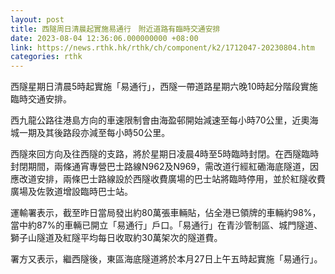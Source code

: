 ```yaml
---
layout: post
title: 西隧周日清晨起實施易通行　附近道路有臨時交通安排
date: 2023-08-04 12:36:06.000000000 +08:00
link: https://news.rthk.hk/rthk/ch/component/k2/1712047-20230804.htm
categories: rthk
---
```


西隧星期日清晨5時起實施「易通行」，西隧一帶道路星期六晚10時起分階段實施臨時交通安排。

西九龍公路往港島方向的車速限制會由海盈邨開始減速至每小時70公里，近奧海城一期及其後路段亦減至每小時50公里。

西隧來回方向及往西隧的支路，將於星期日凌晨4時至5時臨時封閉。在西隧臨時封閉期間，兩條通宵專營巴士路線N962及N969，需改道行經紅磡海底隧道，因應改道安排，兩條巴士路線設於西隧收費廣場的巴士站將臨時停用，並於紅隧收費廣場及佐敦道增設臨時巴士站。

運輸署表示，截至昨日當局發出約80萬張車輛貼，佔全港已領牌的車輛約98%，當中約87%的車輛已開立「易通行」戶口。「易通行」在青沙管制區、城門隧道、獅子山隧道及紅隧平均每日收取約30萬架次的隧道費。

署方又表示，繼西隧後，東區海底隧道將於本月27日上午五時起實施「易通行」。
